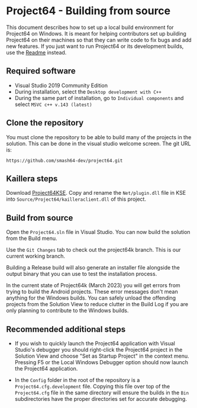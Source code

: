 Project64 - Building from source
================================

This document describes how to set up a local build environment for Project64 on Windows.
It is meant for helping contributors set up building Project64 on their machines so that they can write code to fix bugs and add new features.
If you just want to run Project64 or its development builds, use the [Readme](https://github.com/smash64-dev/project64/blob/develop/README.md) instead.

## Required software

* Visual Studio 2019 Community Edition
* During installation, select the `Desktop development with C++`
* During the same part of installation, go to `Individual components` and select `MSVC c++ v.143 (latest)`

## Clone the repository

You must clone the repository to be able to build many of the projects in the solution.
This can be done in the visual studio welcome screen. The git URL is:

```
https://github.com/smash64-dev/project64.git
```

## Kaillera steps

Download [Project64KSE](https://smash64.online/). Copy and rename the `Net/plugin.dll` file in KSE into `Source/Project64/kailleraclient.dll` of this project.

## Build from source

Open the `Project64.sln` file in Visual Studio. You can now build the solution from the Build menu.

Use the `Git Changes` tab to check out the project64k branch. This is our current working branch.

Building a Release build will also generate an installer file alongside the output binary that you can use to test the installation process.

In the current state of Project64k (March 2023) you will get errors from trying to build the Android projects. These error messages don't mean anything for the Windows builds. You can safely unload the offending projects from the Solution View to reduce clutter in the Build Log if you are only planning to contribute to the Windows builds.

## Recommended additional steps

* If you wish to quickly launch the Project64 application with Visual Studio's debugger you should right-click the Project64 project in the Solution View and choose "Set as Startup Project" in the context menu. Pressing F5 or the Local Windows Debugger option should now launch the Project64 application.

* In the `Config` folder in the root of the repository is a `Project64.cfg.development` file. Copying this file over top of the `Project64.cfg` file in the same directory will ensure the builds in the `Bin` subdirectories have the proper directories set for accurate debugging.
